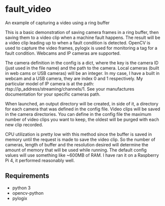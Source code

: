 # fault_video
An example of capturing a video using a ring buffer

This is a basic demonstration of saving camera frames in a ring buffer, then saving
them to a video clip when a machine fault happens.  The result will be a video clip
leading up to when a fault condition is detected.  OpenCV is used to capture the video
frames, pylogix is used for monitoring a tag for a fault condition.  Webcams and IP cameras
are supported.

The camera definition in the config is a dict, where the key is the camera ID (just used in
the file name) and the path to the camera.  Local cameras (built in web cams or USB cameras)
will be an integer.  In my case, I have a built in webcam and a USB camera, they are index
0 and 1 respectively.  My particular model of IP camera is at the path:
rtsp://ip_address/streaming/channels/1.  See your manufactures documentation for your specific
cameras path.

When launched, an output directory will be created, in side of it, a directory for each camera
that was defined in the config file.  Video clips will be saved in the camera directories.
You can define in the config file the maximum number of video clips you want to keep, the oldest
will be purged with each new clip recorded.

CPU utilization is pretty low with this method since the buffer is saved in memory until the
request is made to save the video clip.  So the number of cameras, length of buffer and the
resolution desired will determine the amount of memory that will be used while running.  The
default config values will use something like ~600MB of RAM.  I have ran it on a
Raspberry Pi 4, it performed reasonably well.  

## Requirements
* python 3
* opencv-python
* pylogix


